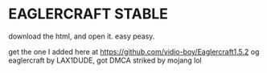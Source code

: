 # EAGLERCRAFT STABLE

download the html, and open it. easy peasy.

get the one I added here at https://github.com/vidio-boy/Eaglercraft1.5.2
og eaglercraft by LAX1DUDE, got DMCA striked by mojang lol
